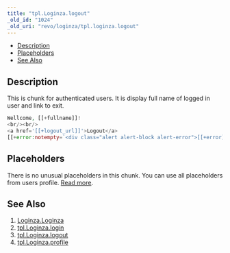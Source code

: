 ```yaml
---
title: "tpl.Loginza.logout"
_old_id: "1024"
_old_uri: "revo/loginza/tpl.loginza.logout"
---
```


- [Description](#tpl.Loginza.logout-Description)
- [Placeholders](#tpl.Loginza.logout-Placeholders)
- [See Also](#tpl.Loginza.logout-SeeAlso)



## Description

This is chunk for authenticated users. It is display full name of logged in user and link to exit.

``` php 
Wellcome, [[+fullname]]!
<br/><br/>
<a href='[[+logout_url]]'>Logout</a>
[[+error:notempty=`<div class="alert alert-block alert-error">[[+error]]</div>`]]
```

## Placeholders

There is no unusual placeholders in this chunk. You can use all placeholders from users profile. [Read more](administering-your-site/security/users "Users").

## See Also

1. [Loginza.Loginza](/extras/revo/loginza/loginza.loginza)
2. [tpl.Loginza.login](/extras/revo/loginza/tpl.loginza.login)
3. [tpl.Loginza.logout](/extras/revo/loginza/tpl.loginza.logout)
4. [tpl.Loginza.profile](/extras/revo/loginza/tpl.loginza.profile)